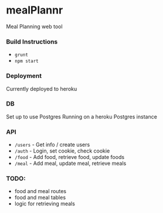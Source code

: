 # mealPlannr
Meal Planning web tool

### Build Instructions
* `grunt`
* `npm start`

### Deployment
Currently deployed to heroku

### DB 
Set up to use Postgres
Running on a heroku Postgres instance

### API
* `/users` - Get info / create users
* `/auth` - Login, set cookie, check cookie
* `/food` - Add food, retrieve food, update foods
* `/meal` - Add meal, update meal, retrieve meals

### TODO:
* food and meal routes
* food and meal tables
* logic for retrieving meals
